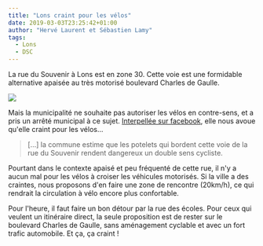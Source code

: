 ```yaml
---
title: "Lons craint pour les vélos"
date: 2019-03-03T23:25:42+01:00
author: "Hervé Laurent et Sébastien Lamy"
tags:
  - Lons
  - DSC
---
```



La rue du Souvenir à Lons est en zone 30.  Cette voie est une formidable alternative 
apaisée au très motorisé boulevard Charles de Gaulle.

![](plan.jpg)

Mais la municipalité ne souhaite pas autoriser les vélos en contre-sens, et a 
pris un arrêté municipal à ce sujet. [Interpellée sur facebook][f], elle nous 
avoue qu'elle craint pour les vélos...
 
> [...] la commune estime que les potelets qui bordent cette voie de la rue du 
Souvenir rendent dangereux un double sens cycliste.

Pourtant dans le contexte apaisé et peu fréquenté de cette rue, il n'y a aucun 
mal pour les vélos à croiser les véhicules motorisés. Si la ville a des 
craintes, nous proposons d'en faire une zone de rencontre (20km/h), ce qui rendrait
la circulation à vélo encore plus confortable.

Pour l'heure, il faut faire un bon détour par la rue des écoles. Pour ceux
qui veulent un itinéraire direct, la seule proposition est de rester sur 
le boulevard Charles de Gaulle, sans aménagement cyclable et avec un fort trafic 
automobile. Et ça, ça craint !


[f]: https://www.facebook.com/pauaveloo/photos/a.1774122085955705/2342520345782540/?type=3